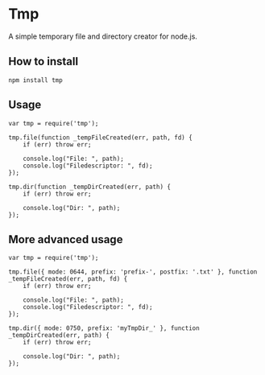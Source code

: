 # Tmp

A simple temporary file and directory creator for node.js.

## How to install

    npm install tmp

## Usage

    var tmp = require('tmp');

    tmp.file(function _tempFileCreated(err, path, fd) {
        if (err) throw err;

        console.log("File: ", path);
        console.log("Filedescriptor: ", fd);
    });

    tmp.dir(function _tempDirCreated(err, path) {
        if (err) throw err;

        console.log("Dir: ", path);
    });

## More advanced usage

    var tmp = require('tmp');

    tmp.file({ mode: 0644, prefix: 'prefix-', postfix: '.txt' }, function _tempFileCreated(err, path, fd) {
        if (err) throw err;

        console.log("File: ", path);
        console.log("Filedescriptor: ", fd);
    });

	tmp.dir({ mode: 0750, prefix: 'myTmpDir_' }, function _tempDirCreated(err, path) {
        if (err) throw err;

        console.log("Dir: ", path);
	});
